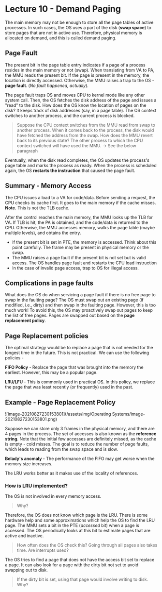 # Lecture 10 - Demand Paging

The main memory may not be enough to store all the page tables of active processes. In such cases, the OS uses a part of the disk (**swap space**) to store pages that are not in active use. Therefore, physical memory is allocated on demand, and this is called demand paging.

## Page Fault

The present bit in the page table entry indicates if a page of a process resides in the main memory or not (swap). When translating from VA to PA, the MMU reads the present bit. If the page is present in the memory, the location is directly accessed. Otherwise, the MMU raises a trap to the OS - **page fault**. (*No fault happened, actually*).

The page fault traps OS and moves CPU to kernel mode like any other system call. Then, the OS fetches the disk address of the page and issues a "read" to the disk. How does the OS know the location of pages on the disk? It keeps track of disk addresses (say, in a page table). The OS context switches to another process, and the current process is blocked.

> Suppose the CPU context switches from the MMU read from swap to another process. When it comes back to the process, the disk would have fetched the address from the swap. How does the MMU revert back to its previous state? The other process to which the CPU context switched will have used the MMU. -> See the below paragraph

Eventually, when the disk read completes, the OS updates the process's page table and marks the process as ready. When the process is scheduled again, the OS **restarts the instruction** that caused the page fault.

## Summary - Memory Access

The CPU issues a load to a VA for code/data. Before sending a request, the CPU checks its cache first. It goes to the main memory if the cache misses. **Note.** This is not the TLB cache. 

After the control reaches the main memory, the MMU looks up the TLB for VA. If TLB is hit, the PA is obtained, and the code/data is returned to the CPU. Otherwise, the MMU accesses memory, walks the page table (maybe multiple levels), and obtains the entry.

- If the present bit is set in PTE, the memory is accessed. Think about this point carefully. The frame may be present in physical memory or the swap.
- The MMU raises a page fault if the present bit is not set but is valid access. The OS handles page fault and restarts the CPU load instruction
- In the case of invalid page access, trap to OS for illegal access.		

## Complications in page faults

What does the OS do when servicing a page fault if there is no free page to swap in the faulting page? The OS must swap out an existing page (if modified, i.e., dirty) and then swap in the faulting page. However, this is too much work! To avoid this, the OS may proactively swap out pages to keep the list of free pages. Pages are swapped out based on the **page replacement policy**.	

## Page Replacement policies

The optimal strategy would be to replace a page that is not needed for the longest time in the future. This is not practical. We can use the following policies - 

**FIFO Policy** - Replace the page that was brought into the memory the earliest. However, this may be a popular page. 

**LRU/LFU** - This is commonly used in practical OS. In this policy, we replace the page that was least recently (or frequently) used in the past.

## Example - Page Replacement Policy

![image-20210827230153801](/assets/img/Operating Systems/image-20210827230153801.png)

Suppose we can store only 3 frames in the physical memory, and there are 4 pages in the process. The set of accesses is also known as the **reference string**. Note that the initial few accesses are definitely missed, as the cache is empty - cold misses. The goal is to reduce the number of page faults, which leads to reading from the swap space and is slow.

**Belady's anomaly** - The performance of the FIFO may get worse when the memory size increases. 

The LRU works better as it makes use of the locality of references.

### How is LRU implemented?

The OS is not involved in every memory access.

> Why?

Therefore, the OS does not know which page is the LRU. There is some hardware help and some approximations which help the OS to find the LRU page. The MMU sets a bit in the PTE (*accessed* bit) when a page is accessed. The OS periodically looks at this bit to estimate pages that are active and inactive. 

> How often does the OS check this? Going through all pages also takes time. Are interrupts used?

The OS tries to find a page that does not have the access bit set to replace a page. It can also look for a page with the dirty bit not set to avoid swapping out to disk. 

> If the dirty bit is set, using that page would involve writing to disk. Why?